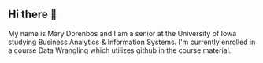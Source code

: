 ## Hi there 👋

My name is Mary Dorenbos and I am a senior at the University of Iowa studying Business Analytics & Information Systems.
I'm currently enrolled in a course Data Wrangling which utilizes github in the course material.
<!--
**mdorenbos120/mdorenbos120** is a ✨ _special_ ✨ repository because its `README.md` (this file) appears on your GitHub profile.

Here are some ideas to get you started:

- 🔭 I’m currently working on ...
- 🌱 I’m currently learning ...
- 👯 I’m looking to collaborate on ...
- 🤔 I’m looking for help with ...
- 💬 Ask me about ...
- 📫 How to reach me: ...
- 😄 Pronouns: ...
- ⚡ Fun fact: ...
-->
